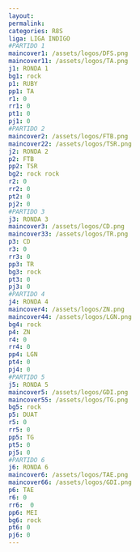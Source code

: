 ```yaml
---
layout: 
permalink: 
categories: R8S
liga: LIGA INDIGO
#PARTIDO 1
maincover1: /assets/logos/DFS.png
maincover11: /assets/logos/TA.png
j1: RONDA 1
bg1: rock
p1: RUBY
pp1: TA
r1: 0
rr1: 0
pt1: 0
pj1: 0
#PARTIDO 2
maincover2: /assets/logos/FTB.png
maincover22: /assets/logos/TSR.png
j2: RONDA 2
p2: FTB
pp2: TSR
bg2: rock rock
r2: 0
rr2: 0
pt2: 0
pj2: 0
#PARTIDO 3
j3: RONDA 3
maincover3: /assets/logos/CD.png
maincover33: /assets/logos/TR.png
p3: CD
r3: 0
rr3: 0
pp3: TR
bg3: rock
pt3: 0
pj3: 0
#PARTIDO 4
j4: RONDA 4
maincover4: /assets/logos/ZN.png
maincover44: /assets/logos/LGN.png
bg4: rock 
p4: ZN
r4: 0
rr4: 0
pp4: LGN
pt4: 0
pj4: 0
#PARTIDO 5
j5: RONDA 5
maincover5: /assets/logos/GDI.png
maincover55: /assets/logos/TG.png
bg5: rock 
p5: DUAT
r5: 0
rr5: 0
pp5: TG
pt5: 0
pj5: 0
#PARTIDO 6
j6: RONDA 6
maincover6: /assets/logos/TAE.png
maincover66: /assets/logos/GDI.png
p6: TAE
r6: 0
rr6:  0
pp6: MEI
bg6: rock
pt6: 0
pj6: 0
---
```

